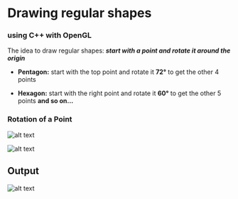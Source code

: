 # Drawing regular shapes
### using **C++** with **OpenGL**

The idea to draw regular shapes: **_start with a point and rotate it around the origin_**

- **Pentagon:** start with the top point and rotate it **72°** to get the other 4 points

- **Hexagon:** start with the right point and rotate it **60°** to get the other 5 points   **and so on...**

### Rotation of a Point
![alt text](https://keisan.casio.com/keisan/lib/real/system/2006/1496886458/RotatePoints.png "Grid")

![alt text](https://keisan.casio.com/has10/mimetex.cgi?\normal%20Rotation\%20of\%20points\hspace{20}\theta:\qquad%20(x,y)\rightarrow%20(x%27,y%27)\\\%3Cbr%20/%3E\x%27=xcos(\theta)-ysin(\theta)\\\%3Cbr%20/%3E\y%27=xsin(\theta)+ycos(\theta)\\ "Equation")

## Output
![alt text](https://image.ibb.co/gT4UKU/Capture.png "Shapes")

